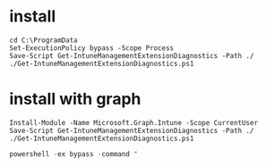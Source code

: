 # install

```Powershell.exe
cd C:\ProgramData
Set-ExecutionPolicy bypass -Scope Process
Save-Script Get-IntuneManagementExtensionDiagnostics -Path ./
./Get-IntuneManagementExtensionDiagnostics.ps1
```




# install with graph

```
Install-Module -Name Microsoft.Graph.Intune -Scope CurrentUser
Save-Script Get-IntuneManagementExtensionDiagnostics -Path ./
./Get-IntuneManagementExtensionDiagnostics.ps1
```


```powershell
powershell -ex bypass -command "
```
